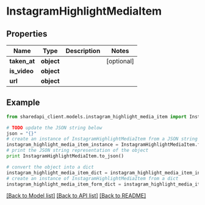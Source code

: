 # InstagramHighlightMediaItem


## Properties
Name | Type | Description | Notes
------------ | ------------- | ------------- | -------------
**taken_at** | **object** |  | [optional] 
**is_video** | **object** |  | 
**url** | **object** |  | 

## Example

```python
from sharedapi_client.models.instagram_highlight_media_item import InstagramHighlightMediaItem

# TODO update the JSON string below
json = "{}"
# create an instance of InstagramHighlightMediaItem from a JSON string
instagram_highlight_media_item_instance = InstagramHighlightMediaItem.from_json(json)
# print the JSON string representation of the object
print InstagramHighlightMediaItem.to_json()

# convert the object into a dict
instagram_highlight_media_item_dict = instagram_highlight_media_item_instance.to_dict()
# create an instance of InstagramHighlightMediaItem from a dict
instagram_highlight_media_item_form_dict = instagram_highlight_media_item.from_dict(instagram_highlight_media_item_dict)
```
[[Back to Model list]](../README.md#documentation-for-models) [[Back to API list]](../README.md#documentation-for-api-endpoints) [[Back to README]](../README.md)


